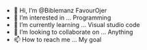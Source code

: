 - 👋 Hi, I’m @Biblemanz FavourOjer
- 👀 I’m interested in ... Programming
- 🌱 I’m currently learning ... Visual studio code
- 💞️ I’m looking to collaborate on ... Anything
- 📫 How to reach me ... My goal

<!---
Biblemanz/Biblemanz is a ✨ special ✨ repository because its `README.md` (this file) appears on your GitHub profile.
You can click the Preview link to take a look at your changes.
--->
